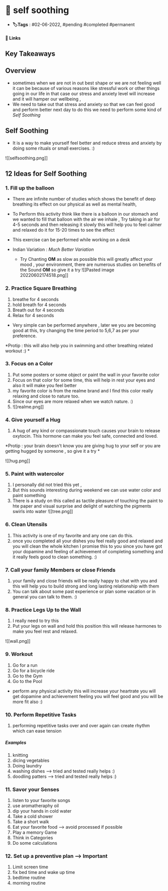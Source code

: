 # 📑 self soothing

- **🏷️Tags** : #02-06-2022,  #pending #completed #permanent

#### 🔗 Links


## Key Takeaways

## Overview
- sometimes when we are not in out best shape or we are not feeling well it can be because of various reasons like stressful work or other things going in our life in that case our stress and anxiety level will increase and it will hamper our wellbeing , 
- We need to take out that stress and anxiety so that we can feel good and perform better next day to do this we need to perform some kind of *Self Soothing*



## Self Soothing
- It is a way to make yourself feel better and reduce stress and anxiety by doing some rituals or small exercises. :) 


![[selfsoothing.png]]


## 12 Ideas for Self Soothing

### 1. Fill up the balloon
- There are infinite number of studies which shows the benefit of deep breathing its effect on our physical as well as mental health, 
- To Perform this activity think like there is a balloon in our stomach and we wanted to fill that balloon with the air we inhale , Try taking in air for 4-5 seconds and then releasing it slowly this will help you to feel calmer and relaxed do it for 15-20 times to see the effect
- This exercise can be performed while working on a desk

- Indian Variation : *Much Better Variation*
	- Try Chanting **OM** as slow as possible this will greatly affect your mood , your environment, there are numerous studies on benefits of the Sound **OM** so give it a try
![[Pasted image 20220602174518.png]]



### 2. Practice Square Breathing
1. breathe for 4 seconds 
2. hold breath for 4 seconds
3. Breath out for 4 seconds
4. Relax for 4 seconds

- Very simple can be performed anywhere , later we you are becoming good at this, try changing the time period to 5,6,7 as per your preference. 

*Protip : this will also help you in swimming and other breathing related workout :) *



### 3. Focus on a Color
1. Put some posters or some object or paint the wall in your favorite color 
2. Focus on that color for some time, this will help in rest your eyes and also it will make you feel better 
3. my favorite color is from the realme brand and I find this color really relaxing and close to nature too.
4. Since our eyes are more relaxed when we watch nature. :) 
5. ![[realme.png]]


### 4. Give yourself a Hug
1. A hug of any kind or compassionate touch causes your brain to release oxytocin. This hormone can make you feel safe, connected and loved.


*Protip : your brain doesn't know you are giving hug to your self or you are getting hugged by someone , so give it a try *

![[hug.png]]


### 5. Paint with watercolor
1. I personally did not tried this yet ,
2. But this sounds interesting during weekend we can use water color and paint something
3. There is a study on this called as tactile pleasure of touching the paint to hte paper and visual surprise and delight of watching the pigments swirls into water
![[tree.png]]


### 6. Clean Utensils
1. This activity is one of my favorite and any one can do this. 
2. once you completed all your dishes you feel really good and relaxed and you will clean the whole kitchen I promise this to you since you have got your dopamine and feeling of achievement of completing something and it really feels good to clean something. :) 


### 7. Call your family Members or close Friends
1. your family and close friends will be really happy to chat with you and this will help you to build strong and long lasting relationship with them
2. You can talk about some past experience or plan some vacation or in general you can talk to them. :) 


### 8. Practice Legs Up to the Wall 
1. I really need to try this
2. Put your legs on wall and hold this position this will release harmones to make you feel rest and relaxed.

![[wall.png]]

### 9. Workout
1. Go for a run
2. Go for a bicycle ride 
3. Go to the Gym
4. Go to the Pool

- perform any physical activity this will increase your heartrate you will get dopamine and achievement feeling you will feel good and you will be more fit also :) 


### 10. Perform Repetitive Tasks
1. performing repetitive tasks over and over again can create rhythm which can ease tension


##### Examples
1. knitting
2. dicing vegetables
3. Doing laundry
4. washing dishes --> tried and tested really helps :)
5. doodling patters --> tried and tested really helps :) 

### 11. Savor your Senses

1. listen to your favorite songs
2. use aromatheraphy oil 
3. dip your hands in cold water
4. Take a cold shower
5. Take a short walk
6. Eat your favorite food --> avoid processed if possible 
7. Play a memory Game
8. Think in Categories
9. Do some calculations


### 12. Set up a preventive plan --> Important
1. Limit screen time
2. fix bed time and wake up time
3. bedtime routine
4. morning routine

















